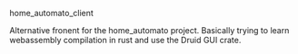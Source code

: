 home_automato_client

Alternative fronent for the home_automato project. Basically trying to learn webassembly compilation in rust and use the Druid GUI crate.
